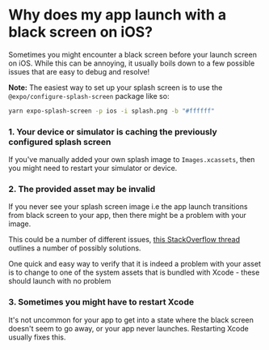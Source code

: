 # Why does my app launch with a black screen on iOS?

Sometimes you might encounter a black screen before your launch screen on iOS. While this can be annoying, it usually boils down to a few possible issues that are easy to debug and resolve! 

**Note:** The easiest way to set up your splash screen is to use the `@expo/configure-splash-screen` package like so: 
```bash
yarn expo-splash-screen -p ios -i splash.png -b "#ffffff"
```

### 1. Your device or simulator is caching the previously configured splash screen

If you've manually added your own splash image to `Images.xcassets`, then you might need to restart your simulator or device. 

### 2. The provided asset may be invalid

If you never see your splash screen image i.e the app launch transitions from black screen to your app, then there might be a problem with your image.

This could be a number of different issues, [this StackOverflow thread](https://stackoverflow.com/questions/63978396/launch-screen-not-working-on-ios-14-with-xcode-12) outlines a number of possibly solutions.

One quick and easy way to verify that it is indeed a problem with your asset is to change to one of the system assets that is bundled with Xcode - these should launch with no problem

### 3. Sometimes you might have to restart Xcode

It's not uncommon for your app to get into a state where the black screen doesn't seem to go away, or your app never launches. Restarting Xcode usually fixes this.
